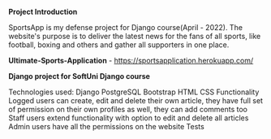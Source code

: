 **Project Introduction**

SportsApp is my defense project for Django course(April - 2022). The website's purpose is to deliver the latest news for the fans of all sports, like football, boxing and others and gather all supporters in one place.

**Ultimate-Sports-Application** - https://sportsapplication.herokuapp.com/

**Django project for SoftUni Django course**

Technologies used:
Django
PostgreSQL
Bootstrap
HTML
CSS
Functionality
Logged users can create, edit and delete their own article, they have full set of permission on their own profiles as well, they can add comments too
Staff users extend functionality with option to edit and delete all articles
Admin users have all the permissions on the website
Tests
